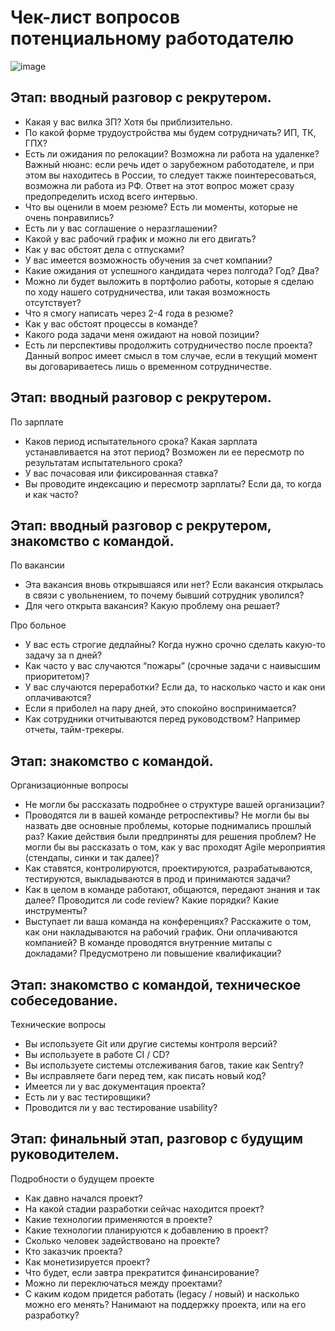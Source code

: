 # Чек-лист вопросов потенциальному работодателю
![image](https://github.com/wmcheck/Notes/assets/2428660/b33f6246-9b69-4ec4-af47-3d06ffd7e6c7)

## Этап: вводный разговор с рекрутером.

- Какая у вас вилка ЗП? Хотя бы приблизительно.
- По какой форме трудоустройства мы будем сотрудничать? ИП, ТК, ГПХ?
- Есть ли ожидания по релокации? Возможна ли работа на удаленке?
Важный нюанс: если речь идет о зарубежном работодателе, и при этом вы находитесь в России, то следует также поинтересоваться, возможна ли работа из РФ. Ответ на этот вопрос может сразу предопределить исход всего интервью.
- Что вы оценили в моем резюме? Есть ли моменты, которые не очень понравились?
- Есть ли у вас соглашение о неразглашении?
- Какой у вас рабочий график и можно ли его двигать?
- Как у вас обстоят дела с отпусками?
- У вас имеется возможность обучения за счет компании?
- Какие ожидания от успешного кандидата через полгода? Год? Два?
- Можно ли будет выложить в портфолио работы, которые я сделаю по ходу нашего сотрудничества, или такая возможность отсутствует?
- Что я смогу написать через 2-4 года в резюме?
- Как у вас обстоят процессы в команде?
- Какого рода задачи меня ожидают на новой позиции?
- Есть ли перспективы продолжить сотрудничество после проекта?
Данный вопрос имеет смысл в том случае, если в текущий момент вы договариваетесь лишь о временном сотрудничестве.


## Этап: вводный разговор с рекрутером.
По зарплате

- Каков период испытательного срока? Какая зарплата устанавливается на этот период? Возможен ли ее пересмотр по результатам испытательного срока?
- У вас почасовая или фиксированная ставка?
- Вы проводите индексацию и пересмотр зарплаты? Если да, то когда и как часто?

## Этап: вводный разговор с рекрутером, знакомство с командой.
По вакансии

- Эта вакансия вновь открывшаяся или нет? Если вакансия открылась в связи с увольнением, то почему бывший сотрудник уволился?
- Для чего открыта вакансия? Какую проблему она решает?

Про больное
- У вас есть строгие дедлайны? Когда нужно срочно сделать какую-то задачу за n дней?
- Как часто у вас случаются “пожары” (срочные задачи с наивысшим приоритетом)?
- У вас случаются переработки? Если да, то насколько часто и как они оплачиваются?
- Если я приболел на пару дней, это спокойно воспринимается?
- Как сотрудники отчитываются перед руководством? Например отчеты, тайм-трекеры.


## Этап: знакомство с командой.

Организационные вопросы

- Не могли бы рассказать подробнее о структуре вашей организации?
- Проводятся ли в вашей команде ретроспективы? Не могли бы вы назвать две основные проблемы, которые поднимались прошлый раз? Какие действия были предприняты для решения проблем? Не могли бы вы рассказать о том, как у вас проходят Agile мероприятия (стендапы, синки и так далее)?
- Как ставятся, контролируются, проектируются, разрабатываются, тестируются, выкладываются в прод и принимаются задачи?
- Как в целом в команде работают, общаются, передают знания и так далее? Проводится ли code review? Какие порядки? Какие инструменты?
- Выступает ли ваша команда на конференциях? Расскажите о том, как они накладываются на рабочий график. Они оплачиваются компанией? В команде проводятся внутренние митапы с докладами? Предусмотрено ли повышение квалификации?


## Этап: знакомство с командой, техническое собеседование.
Технические вопросы

- Вы используете Git или другие системы контроля версий?
- Вы используете в работе CI / CD?
- Вы используете системы отслеживания багов, такие как Sentry?
- Вы исправляете баги перед тем, как писать новый код?
- Имеется ли у вас документация проекта?
- Есть ли у вас тестировщики?
- Проводится ли у вас тестирование usability?


## Этап: финальный этап, разговор с будущим руководителем.
Подробности о будущем проекте

- Как давно начался проект?
- На какой стадии разработки сейчас находится проект?
- Какие технологии применяются в проекте?
- Какие технологии планируются к добавлению в проект?
- Сколько человек задействовано на проекте?
- Кто заказчик проекта?
- Как монетизируется проект?
- Что будет, если завтра прекратится финансирование?
- Можно ли переключаться между проектами?
- С каким кодом придется работать (legacy / новый) и насколько можно его менять?
Нанимают на поддержку проекта, или на его разработку?
